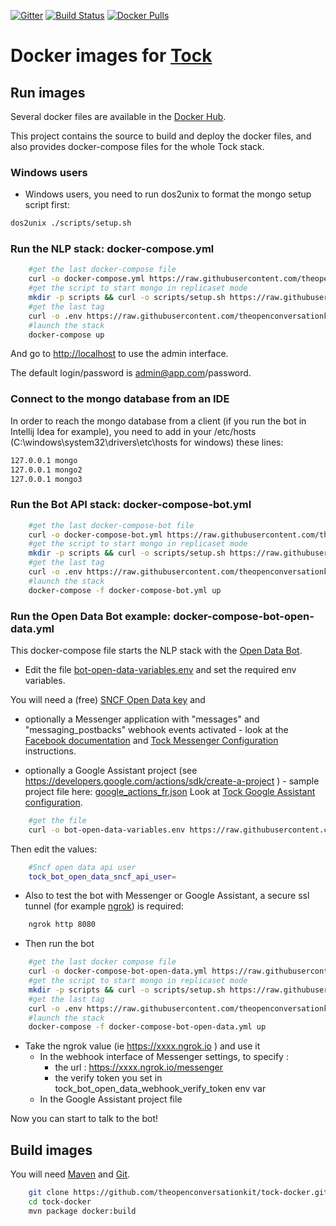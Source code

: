 [![Gitter](https://badges.gitter.im/tockchat/Lobby.svg)](https://gitter.im/tockchat/Lobby?utm_source=badge&utm_medium=badge&utm_campaign=pr-badge&utm_content=body_badge)
[![Build Status](https://travis-ci.org/theopenconversationkit/tock-docker.png)](https://travis-ci.org/theopenconversationkit/tock-docker)
[![Docker Pulls](https://img.shields.io/docker/pulls/tock/nlp_api.svg)](https://hub.docker.com/u/tock/)

# Docker images for [Tock](https://github.com/theopenconversationkit/tock)

## Run images

Several docker files are available in the [Docker Hub](https://hub.docker.com/r/tock/).

This project contains the source to build and deploy the docker files, and also provides docker-compose files for the whole Tock stack.


### Windows users

- Windows users, you need to run dos2unix to format the mongo setup script first:

```sh
dos2unix ./scripts/setup.sh
```

### Run the NLP stack: docker-compose.yml

```sh 
    #get the last docker-compose file
    curl -o docker-compose.yml https://raw.githubusercontent.com/theopenconversationkit/tock-docker/master/docker-compose.yml
    #get the script to start mongo in replicaset mode
    mkdir -p scripts && curl -o scripts/setup.sh https://raw.githubusercontent.com/theopenconversationkit/tock-docker/master/scripts/setup.sh && chmod +x scripts/setup.sh
    #get the last tag
    curl -o .env https://raw.githubusercontent.com/theopenconversationkit/tock-docker/master/.env
    #launch the stack
    docker-compose up
``` 

And go to [http://localhost](http://localhost) to use the admin interface.

The default login/password is admin@app.com/password.

### Connect to the mongo database from an IDE

In order to reach the mongo database from a client 
(if you run the bot in Intellij Idea for example), you need to add in your /etc/hosts
 (C:\windows\system32\drivers\etc\hosts for windows) these lines:
 
```sh
127.0.0.1 mongo
127.0.0.1 mongo2
127.0.0.1 mongo3
``` 

### Run the Bot API stack: docker-compose-bot.yml

```sh 
    #get the last docker-compose-bot file
    curl -o docker-compose-bot.yml https://raw.githubusercontent.com/theopenconversationkit/tock-docker/master/docker-compose-bot.yml
    #get the script to start mongo in replicaset mode
    mkdir -p scripts && curl -o scripts/setup.sh https://raw.githubusercontent.com/theopenconversationkit/tock-docker/master/scripts/setup.sh && chmod +x scripts/setup.sh
    #get the last tag
    curl -o .env https://raw.githubusercontent.com/theopenconversationkit/tock-docker/master/.env
    #launch the stack
    docker-compose -f docker-compose-bot.yml up
``` 
### Run the Open Data Bot example: docker-compose-bot-open-data.yml

This docker-compose file starts the NLP stack with the [Open Data Bot](https://github.com/theopenconversationkit/tock-bot-open-data).

 

* Edit the file [bot-open-data-variables.env](https://github.com/theopenconversationkit/tock-docker/blob/master/bot-open-data-variables.env) and set the required env variables.
 
You will need a (free) [SNCF Open Data key](https://data.sncf.com/) and
 
   * optionally a Messenger application with "messages" and "messaging_postbacks" webhook events activated - look at the [Facebook documentation](https://developers.facebook.com/docs/messenger-platform/guides/quick-start) 
   and [Tock Messenger Configuration](https://github.com/theopenconversationkit/tock/tree/master/bot/connector-messenger) instructions. 

   * optionally a Google Assistant project (see https://developers.google.com/actions/sdk/create-a-project ) - sample project file here: [google_actions_fr.json](https://raw.githubusercontent.com/theopenconversationkit/tock-bot-open-data/master/src/main/resources/google_actions_fr.json)
   Look at [Tock Google Assistant configuration](https://github.com/theopenconversationkit/tock/tree/master/bot/connector-ga).
 

```sh 
    #get the file
    curl -o bot-open-data-variables.env https://raw.githubusercontent.com/theopenconversationkit/tock-docker/master/bot-open-data-variables.env
``` 

Then edit the values:


```sh 
    #Sncf open data api user
    tock_bot_open_data_sncf_api_user=
``` 

* Also to test the bot with Messenger or Google Assistant, a secure ssl tunnel (for example [ngrok](https://ngrok.com/)) is required:

```sh 
    ngrok http 8080
``` 

* Then run the bot

```sh 
    #get the last docker compose file
    curl -o docker-compose-bot-open-data.yml https://raw.githubusercontent.com/theopenconversationkit/tock-docker/master/docker-compose-bot-open-data.yml
    #get the script to start mongo in replicaset mode
    mkdir -p scripts && curl -o scripts/setup.sh https://raw.githubusercontent.com/theopenconversationkit/tock-docker/master/scripts/setup.sh && chmod +x scripts/setup.sh
    #get the last tag
    curl -o .env https://raw.githubusercontent.com/theopenconversationkit/tock-docker/master/.env
    #launch the stack
    docker-compose -f docker-compose-bot-open-data.yml up
``` 

* Take the ngrok value (ie  https://xxxx.ngrok.io ) and use it 
   * In the webhook interface of Messenger settings, to specify :
        * the url : https://xxxx.ngrok.io/messenger
        * the verify token you set in tock_bot_open_data_webhook_verify_token env var
   * In the Google Assistant project file      

Now you can start to talk to the bot!

## Build images

You will need [Maven](https://maven.apache.org/) and [Git](https://git-scm.com/).

```sh 
    git clone https://github.com/theopenconversationkit/tock-docker.git
    cd tock-docker
    mvn package docker:build
```    